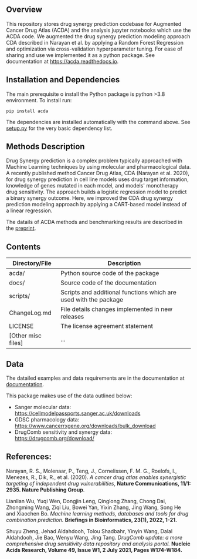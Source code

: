 ## Overview

This repository stores drug synergy prediction codebase for Augmented Cancer Drug Atlas (ACDA) and the analysis jupyter notebooks which use the ACDA code. We augmented the drug synergy prediction modeling approach CDA described in Narayan et al. by applying a Random Forest Regression and optimization via cross-validation hyperparameter tuning. For ease of sharing and use we implemented it as a python package. See documentation at https://acda.readthedocs.io.


## Installation and Dependencies

The main prerequisite o install the Python package is python >3.8 environment. To install run:

```
pip install acda
```

The dependencies are installed automatically with the command above. See [setup.py](https://github.com/TheJacksonLaboratory/drug-synergy/blob/main/setup.py) for the very basic dependency list.

## Methods Description

Drug Synergy prediction is a complex problem typically approached with Machine Learning techniques by using molecular and pharmacological data. A recently published method Cancer Drug Atlas, CDA (Narayan et al. 2020), for drug synergy prediction in cell line models uses drug target information, knowledge of genes mutated in each model, and models' monotherapy drug sensitivity. The approach builds a logistic regression model to predict a binary synergy outcome. Here, we improved the CDA drug synergy prediction modeling approach by applying a CART-based model instead of a linear regression.

The datails of ACDA methods and benchmarking results are described in the [preprint](https://www.biorxiv.org/).


## Contents

| Directory/File  | Description                |
|-----------------|----------------------------|
| acda/           | Python source code of the package                  |
| docs/           | Source code of the documentation                   |
| scripts/        | Scripts and additional functions which are used with the package |
| ChangeLog.md    | File details changes implemented in new releases   |
| LICENSE         | The license agreement statement                    |
| [Other misc files]             | ...                                                |


## Data

The datailed examples and data requirements are in the documentation at [documentation](https://acda.readthedocs.io).

This package makes use of the data outlined below:
 + Sanger molecular data: https://cellmodelpassports.sanger.ac.uk/downloads
 + GDSC pharmacology data: https://www.cancerrxgene.org/downloads/bulk_download
 + DrugComb sensitivity and synergy data: https://drugcomb.org/download/


## References:

Narayan, R. S., Molenaar, P., Teng, J., Cornelissen, F. M. G., Roelofs, I., Menezes, R., Dik, R., et al. (2020). *A cancer drug atlas enables synergistic targeting of independent drug vulnerabilities*, **Nature Communications, 11/1: 2935. Nature Publishing Group**.

Lianlian Wu, Yuqi Wen, Dongjin Leng, Qinglong Zhang, Chong Dai, Zhongming Wang, Ziqi Liu, Bowei Yan, Yixin Zhang, Jing Wang, Song He and Xiaochen Bo. *Machine learning methods, databases and tools for drug combination prediction.* **Briefings in Bioinformatics, 23(1), 2022, 1-21.**

Shuyu Zheng, Jehad Aldahdooh, Tolou Shadbahr, Yinyin Wang, Dalal Aldahdooh, Jie Bao, Wenyu Wang, Jing Tang. *DrugComb update: a more comprehensive drug sensitivity data repository and analysis portal.* **Nucleic Acids Research, Volume 49, Issue W1, 2 July 2021, Pages W174-W184.**